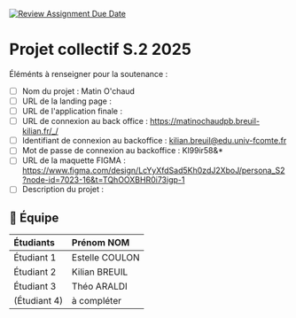 [![Review Assignment Due Date](https://classroom.github.com/assets/deadline-readme-button-22041afd0340ce965d47ae6ef1cefeee28c7c493a6346c4f15d667ab976d596c.svg)](https://classroom.github.com/a/F_6McqTJ)
# Projet collectif S.2 2025

Éléménts à renseigner pour la soutenance :

- [ ] Nom du projet : Matin O'chaud
- [ ] URL de la landing page :
- [ ] URL de l'application finale :
- [ ] URL de connexion au back office : https://matinochaudpb.breuil-kilian.fr/_/
- [ ] Identifiant de connexion au backoffice : kilian.breuil@edu.univ-fcomte.fr
- [ ] Mot de passe de connexion au backoffice : Kl99ir58&*
- [ ] URL de la maquette FIGMA : https://www.figma.com/design/LcYyXfdSad5Kh0zdJ2XboJ/persona_S2?node-id=7023-16&t=TQhOOXBHR0i73igp-1
- [ ] Description du projet :

## 🚀 Équipe

| Étudiants    | Prénom NOM  |
| :----------- | :---------- |
| Étudiant 1   | Estelle COULON |
| Étudiant 2   | Kilian BREUIL|
| Étudiant 3   | Théo ARALDI |
| (Étudiant 4) | à compléter |
